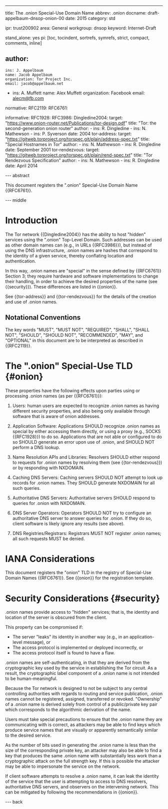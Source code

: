 ---
title: The .onion Special-Use Domain Name
abbrev: .onion
docname: draft-appelbaum-dnsop-onion-00
date: 2015
category: std

ipr: trust200902
area: General
workgroup: dnsop
keyword: Internet-Draft

stand_alone: yes
pi: [toc, tocindent, sortrefs, symrefs, strict, compact, comments, inline]

author:
 - 
    ins: J. Appelbaum
    name: Jacob Appelbaum
    organization: Tor Project Inc.
    email: jacob@appelbaum.net
 -
    ins: A. Muffett
    name: Alex Muffett
    organization: Facebook
    email: alecm@fb.com    

normative:
  RFC2119:
  RFC6761:

informative:
  RFC1928:
  RFC3986:
  Dingledine2004:
    target: "https://www.onion-router.net/Publications/tor-design.pdf"
    title: "Tor: the second-generation onion router"
    author:
      - ins: R. Dingledine
      - ins: N. Mathewson
      - ins: P. Syverson
    date: 2004
  tor-address:
    target: "https://gitweb.torproject.org/torspec.git/plain/address-spec.txt"
    title: "Special Hostnames in Tor"
    author:
      - ins: N. Mathewson
      - ins: R. Dingledine
    date: September 2001
  tor-rendezvous:
    target: "https://gitweb.torproject.org/torspec.git/plain/rend-spec.txt"
    title: "Tor Rendezvous Specification"
    author: 
      - ins: N. Mathewson
      - ins: R. Dingledine
    date: April 2014  

--- abstract

This document registers the ".onion" Special-Use Domain Name {{RFC6761}}.

--- middle

# Introduction

The Tor network {{Dingledine2004}} has the ability to host "hidden" services
using the ".onion" Top-Level Domain. Such addresses can be used as other domain
names can (e.g., in URLs {{RFC3986}}), but instead of using the DNS
infrastructure, .onion names are hashes that correspond to the identity of a
given service, thereby conflating location and authentication.

In this way, .onion names are "special" in the sense defined by {{RFC6761}}
Section 3; they require hardware and software implementations to change their
handling, in order to achieve the desired properties of the name (see
{{security}}). These differences are listed in {{onion}}.

See {{tor-address}} and {{tor-rendezvous}} for the details of the creation and
use of .onion names.


## Notational Conventions

The key words "MUST", "MUST NOT", "REQUIRED", "SHALL", "SHALL NOT", "SHOULD",
"SHOULD NOT", "RECOMMENDED", "MAY", and "OPTIONAL" in this document are to be
interpreted as described in {{RFC2119}}.


# The ".onion" Special-Use TLD {#onion}

These properties have the following effects upon parties using or processing
.onion names (as per {{RFC6761}}):

1. Users: human users are expected to recognize .onion names as having
different security properties, and also being only available through software
that is aware of onion addresses.

2. Application Software: Applications SHOULD recognize .onion names as special
by either accessing them directly, or using a proxy (e.g., SOCKS
{{RFC1928}}) to do so. Applications that are not able or configured to do so
SHOULD generate an error upon use of .onion, and SHOULD NOT perform a DNS
lookup.

3. Name Resolution APIs and Libraries: Resolvers SHOULD either respond to
requests for .onion names by resolving them (see {{tor-rendezvous}}) or by
responding with NXDOMAIN.

4. Caching DNS Servers: Caching servers SHOULD NOT attempt to look up records
for .onion names. They SHOULD generate NXDOMAIN for all such queries.

5. Authoritative DNS Servers: Authoritative servers SHOULD respond to queries
for .onion with NXDOMAIN.

6. DNS Server Operators: Operators SHOULD NOT try to configure an authoritative
DNS server to answer queries for .onion. If they do so, client software is 
likely ignore any results (see above).

7. DNS Registries/Registrars: Registrars MUST NOT register .onion names; all
such requests MUST be denied.


# IANA Considerations

This document registers the "onion" TLD in the  registry of Special-Use Domain Names {{RFC6761}}. See {{onion}} for the registration template.

# Security Considerations {#security}

.onion names provide access to "hidden" services; that is, the identity and
location of the server is obscured from the client.

This property can be compromised if:

* The server "leaks" its identity in another way (e.g., in an application-level message), or
* The access protocol is implemented or deployed incorrectly, or
* The access protocol itself is found to have a flaw.

.onion names are self-authenticating, in that they are derived from the
cryptographic key used by the service in establishing the Tor circuit. As a
result, the cryptographic label component of a .onion name is not intended to
be human-meaningful.

Because the Tor network is designed to not be subject to any central
controlling authorities with regards to routing and service publication, .onion
names cannot be registered, assigned, transferred or revoked. "Ownership" of a
.onion name is derived solely from control of a public/private key pair which
corresponds to the algorithmic derivation of the name.

Users must take special precautions to ensure that the .onion name they are
communicating with is correct, as attackers may be able to find keys which
produce service names that are visually or apparently semantically similar to
the desired service.

As the number of bits used in generating the .onion name is less than the size
of the corresponding private key, an attacker may also be able to find a key
that produces the same .onion name with substantially less work than a
cryptographic attack on the full strength key. If this is possible the attacker
may be able to impersonate the service on the network.

If client software attempts to resolve a .onion name, it can leak the identity
of the service that the user is attempting to access to DNS resolvers,
authoritative DNS servers, and observers on the intervening network. This can
be mitigated by following the recommendations in {{onion}}.


--- back
